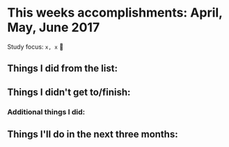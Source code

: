 # This weeks accomplishments: April, May, June 2017

Study focus: <code>x, x</code> :rocket:

## Things I did from the list:

## Things I didn't get to/finish:

### Additional things I did:

## Things I'll do in the next three months:


